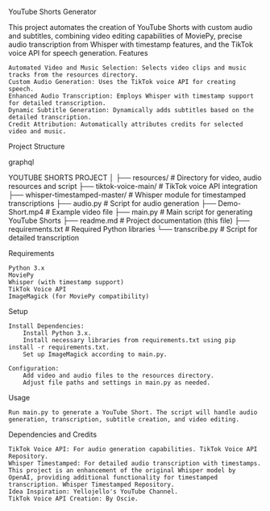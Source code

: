 YouTube Shorts Generator

This project automates the creation of YouTube Shorts with custom audio and subtitles, combining video editing capabilities of MoviePy, precise audio transcription from Whisper with timestamp features, and the TikTok voice API for speech generation.
Features

    Automated Video and Music Selection: Selects video clips and music tracks from the resources directory.
    Custom Audio Generation: Uses the TikTok voice API for creating speech.
    Enhanced Audio Transcription: Employs Whisper with timestamp support for detailed transcription.
    Dynamic Subtitle Generation: Dynamically adds subtitles based on the detailed transcription.
    Credit Attribution: Automatically attributes credits for selected video and music.

Project Structure

graphql

YOUTUBE SHORTS PROJECT
│
├── resources/                     # Directory for video, audio resources and script
├── tiktok-voice-main/             # TikTok voice API integration
├── whisper-timestamped-master/    # Whisper module for timestamped transcriptions
├── audio.py                       # Script for audio generation
├── Demo-Short.mp4                 # Example video file
├── main.py                        # Main script for generating YouTube Shorts
├── readme.md                      # Project documentation (this file)
├── requirements.txt               # Required Python libraries
└── transcribe.py                  # Script for detailed transcription

Requirements

    Python 3.x
    MoviePy
    Whisper (with timestamp support)
    TikTok Voice API
    ImageMagick (for MoviePy compatibility)

Setup

    Install Dependencies:
        Install Python 3.x.
        Install necessary libraries from requirements.txt using pip install -r requirements.txt.
        Set up ImageMagick according to main.py.

    Configuration:
        Add video and audio files to the resources directory.
        Adjust file paths and settings in main.py as needed.

Usage

    Run main.py to generate a YouTube Short. The script will handle audio generation, transcription, subtitle creation, and video editing.

Dependencies and Credits

    TikTok Voice API: For audio generation capabilities. TikTok Voice API Repository.
    Whisper Timestamped: For detailed audio transcription with timestamps. This project is an enhancement of the original Whisper model by OpenAI, providing additional functionality for timestamped transcription. Whisper Timestamped Repository.
    Idea Inspiration: Yellojello's YouTube Channel.
    TikTok Voice API Creation: By Oscie.